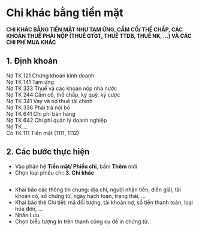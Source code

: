 # Chi khác bằng tiền mặt

**CHI KHÁC BẰNG TIỀN MẶT NHƯ TẠM ỨNG, CẦM CỐ/ THẾ CHẤP, CÁC KHOẢN THUẾ PHẢI NỘP (THUẾ GTGT, THUẾ TTDB, THUẾ NK, ...) VÀ CÁC CHI PHÍ MUA KHÁC**

## 1.      Định khoản

Nợ TK 121                Chứng khoán kinh doanh\
Nợ TK 141                Tạm ứng\
Nợ TK 333               Thuế và các khoản nộp nhà nước\
Nợ TK 244               Cầm cố, thế chấp, ký quỹ, ký cược\
Nợ TK 341                Vay và nợ thuê tài chính\
Nợ TK 336                Phải trả nội bộ\
Nợ TK 641                Chi phí bán hàng\
Nợ TK 642                Chi phí quản lý doanh nghiệp\
Nợ TK ...\
&#x20;     Có TK 111           Tiền mặt (1111, 1112)  &#x20;

## 2.      Các bước thực hiện

* Vào phân hệ **Tiền mặt/ Phiếu chi**, bấm **Thêm** mới
* Chọn loại phiếu chi: **3. Chi khác**

<figure><img src=".gitbook/assets/sb_1 (3).png" alt=""><figcaption></figcaption></figure>

* Khai báo các thông tin chung: địa chỉ, người nhận tiền, diễn giải, tài khoản có, số chứng từ, ngày hạch toán, trạng thái, …
* Khai báo thẻ Chi tiết: mã đối tượng, tài khoản nợ, số tiền thanh toán, loại hóa đơn, …
* Nhấn Lưu.
* Chọn biểu tượng In trên thanh công cụ để in chứng từ.
